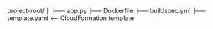 project-root/
│
├── app.py
├── Dockerfile
├── buildspec.yml
├── template.yaml   <-- CloudFormation template
